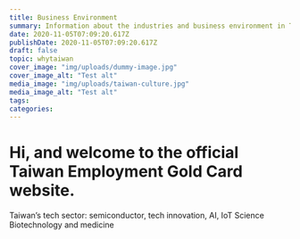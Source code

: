 ```yaml
---
title: Business Environment
summary: Information about the industries and business environment in Taiwan.
date: 2020-11-05T07:09:20.617Z
publishDate: 2020-11-05T07:09:20.617Z
draft: false
topic: whytaiwan
cover_image: "img/uploads/dummy-image.jpg"
cover_image_alt: "Test alt"
media_image: "img/uploads/taiwan-culture.jpg"
media_image_alt: "Test alt"
tags:
categories:
---
```


# Hi, and welcome to the official Taiwan Employment Gold Card website.

Taiwan’s tech sector: semiconductor, tech innovation, AI, IoT
Science
Biotechnology and medicine 

